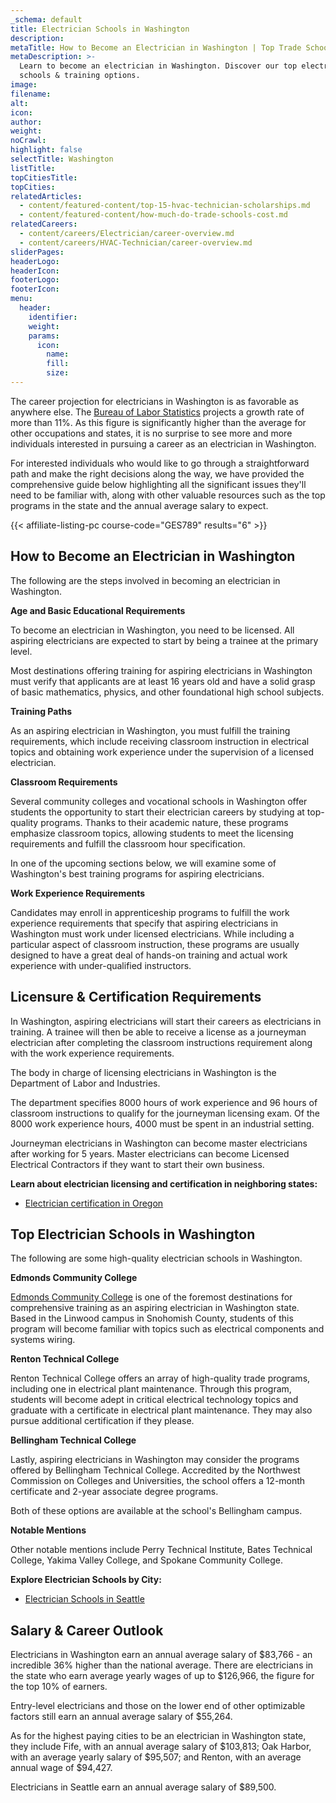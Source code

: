 ```yaml
---
_schema: default
title: Electrician Schools in Washington
description:
metaTitle: How to Become an Electrician in Washington | Top Trade Schools
metaDescription: >-
  Learn to become an electrician in Washington. Discover our top electrician
  schools & training options.
image:
filename:
alt:
icon:
author:
weight:
noCrawl:
highlight: false
selectTitle: Washington
listTitle:
topCitiesTitle:
topCities:
relatedArticles:
  - content/featured-content/top-15-hvac-technician-scholarships.md
  - content/featured-content/how-much-do-trade-schools-cost.md
relatedCareers:
  - content/careers/Electrician/career-overview.md
  - content/careers/HVAC-Technician/career-overview.md
sliderPages:
headerLogo:
headerIcon:
footerLogo:
footerIcon:
menu:
  header:
    identifier:
    weight:
    params:
      icon:
        name:
        fill:
        size:
---
```

The career projection for electricians in Washington is as favorable as anywhere else. The [Bureau of Labor Statistics](https://www.bls.gov/ooh/construction-and-extraction/electricians.htm) projects a growth rate of more than 11%. As this figure is significantly higher than the average for other occupations and states, it is no surprise to see more and more individuals interested in pursuing a career as an electrician in Washington.

For interested individuals who would like to go through a straightforward path and make the right decisions along the way, we have provided the comprehensive guide below highlighting all the significant issues they'll need to be familiar with, along with other valuable resources such as the top programs in the state and the annual average salary to expect.

{{< affiliate-listing-pc course-code="GES789" results="6" >}}

## **How to Become an Electrician in Washington**

The following are the steps involved in becoming an electrician in Washington.

**Age and Basic Educational Requirements**

To become an electrician in Washington, you need to be licensed. All aspiring electricians are expected to start by being a trainee at the primary level.

Most destinations offering training for aspiring electricians in Washington must verify that applicants are at least 16 years old and have a solid grasp of basic mathematics, physics, and other foundational high school subjects.

**Training Paths**

As an aspiring electrician in Washington, you must fulfill the training requirements, which include receiving classroom instruction in electrical topics and obtaining work experience under the supervision of a licensed electrician.

**Classroom Requirements**

Several community colleges and vocational schools in Washington offer students the opportunity to start their electrician careers by studying at top-quality programs. Thanks to their academic nature, these programs emphasize classroom topics, allowing students to meet the licensing requirements and fulfill the classroom hour specification.

In one of the upcoming sections below, we will examine some of Washington's best training programs for aspiring electricians.

**Work Experience Requirements**

Candidates may enroll in apprenticeship programs to fulfill the work experience requirements that specify that aspiring electricians in Washington must work under licensed electricians. While including a particular aspect of classroom instruction, these programs are usually designed to have a great deal of hands-on training and actual work experience with under-qualified instructors.

## **Licensure & Certification Requirements**

In Washington, aspiring electricians will start their careers as electricians in training. A trainee will then be able to receive a license as a journeyman electrician after completing the classroom instructions requirement along with the work experience requirements.

The body in charge of licensing electricians in Washington is the Department of Labor and Industries.

The department specifies 8000 hours of work experience and 96 hours of classroom instructions to qualify for the journeyman licensing exam. Of the 8000 work experience hours, 4000 must be spent in an industrial setting.

Journeyman electricians in Washington can become master electricians after working for 5 years. Master electricians can become Licensed Electrical Contractors if they want to start their own business.

**Learn about electrician licensing and certification in neighboring states:**

* [Electrician certification in Oregon](https://toptradeschools.com/near-you/electrician/oregon/)

## **Top Electrician Schools in Washington**

The following are some high-quality electrician schools in Washington.

**Edmonds Community College**

[Edmonds Community College](https://www.edmonds.edu/) is one of the foremost destinations for comprehensive training as an aspiring electrician in Washington state. Based in the Linwood campus in Snohomish County, students of this program will become familiar with topics such as electrical components and systems wiring.

**Renton Technical College**

Renton Technical College offers an array of high-quality trade programs, including one in electrical plant maintenance. Through this program, students will become adept in critical electrical technology topics and graduate with a certificate in electrical plant maintenance. They may also pursue additional certification if they please.

**Bellingham Technical College**

Lastly, aspiring electricians in Washington may consider the programs offered by Bellingham Technical College. Accredited by the Northwest Commission on Colleges and Universities, the school offers a 12-month certificate and 2-year associate degree programs.

Both of these options are available at the school's Bellingham campus.

**Notable Mentions**

Other notable mentions include Perry Technical Institute, Bates Technical College, Yakima Valley College, and Spokane Community College.

**Explore Electrician Schools by City:**

* [Electrician Schools in Seattle](https://toptradeschools.com/near-you/electrician/washington/seattle/)

## **Salary & Career Outlook**

Electricians in Washington earn an annual average salary of $83,766 - an incredible 36% higher than the national average. There are electricians in the state who earn average yearly wages of up to $126,966, the figure for the top 10% of earners.

Entry-level electricians and those on the lower end of other optimizable factors still earn an annual average salary of $55,264.

As for the highest paying cities to be an electrician in Washington state, they include Fife, with an annual average salary of $103,813; Oak Harbor, with an average yearly salary of $95,507; and Renton, with an average annual wage of $94,427.

Electricians in Seattle earn an annual average salary of $89,500.